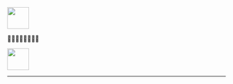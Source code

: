 <img src="https://github.com/egoist/egoist/raw/master/balloon.gif" width="50">

🍻🍻🍻🍻🍻🍻🍻🍻

<img src="https://user-images.githubusercontent.com/507615/86994913-47366580-c1da-11ea-8c1f-1a9b84ad340f.jpg" width="50">

---

